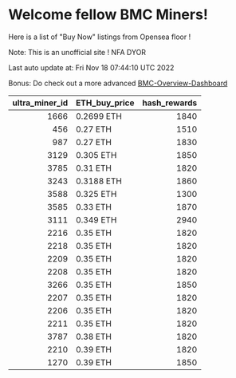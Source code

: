 # Welcome fellow BMC Miners!
Here is a list of "Buy Now" listings from Opensea floor !

Note: This is an unofficial site ! NFA DYOR

Last auto update at: Fri Nov 18 07:44:10 UTC 2022

Bonus: Do check out a more advanced [BMC-Overview-Dashboard](https://dune.com/defifunk/BMC-Overview-Dashboard)


|   ultra_miner_id | ETH_buy_price   |   hash_rewards |
|-----------------:|:----------------|---------------:|
|             1666 | 0.2699 ETH      |           1840 |
|              456 | 0.27 ETH        |           1510 |
|              987 | 0.27 ETH        |           1830 |
|             3129 | 0.305 ETH       |           1850 |
|             3785 | 0.31 ETH        |           1820 |
|             3243 | 0.3188 ETH      |           1860 |
|             3588 | 0.325 ETH       |           1300 |
|             3585 | 0.33 ETH        |           1870 |
|             3111 | 0.349 ETH       |           2940 |
|             2216 | 0.35 ETH        |           1820 |
|             2218 | 0.35 ETH        |           1820 |
|             2209 | 0.35 ETH        |           1820 |
|             2208 | 0.35 ETH        |           1820 |
|             3266 | 0.35 ETH        |           1850 |
|             2207 | 0.35 ETH        |           1820 |
|             2206 | 0.35 ETH        |           1820 |
|             2211 | 0.35 ETH        |           1820 |
|             3787 | 0.38 ETH        |           1820 |
|             2210 | 0.39 ETH        |           1820 |
|             1270 | 0.39 ETH        |           1850 |